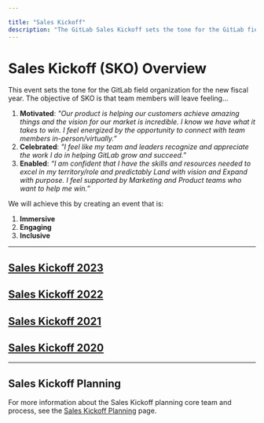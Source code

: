 ```yaml
---

title: "Sales Kickoff"
description: "The GitLab Sales Kickoff sets the tone for the GitLab field organization for the new fiscal year"
---
```








# Sales Kickoff (SKO) Overview

This event sets the tone for the GitLab field organization for the new fiscal year. The objective of SKO is that team members will leave feeling...
1. **Motivated**: *"Our product is helping our customers achieve amazing things and the vision for our market is incredible. I know we have what it takes to win. I feel energized by the opportunity to connect with team members in-person/virtually.”*
1. **Celebrated**: *"I feel like my team and leaders recognize and appreciate the work I do in helping GitLab grow and succeed.”*
1. **Enabled**: *“I am confident that I have the skills and resources needed to excel in my territory/role and predictably Land with vision and Expand with purpose. I feel supported by Marketing and Product teams who want to help me win.”*

We will achieve this by creating an event that is:
1. **Immersive**
1. **Engaging**
1. **Inclusive**

----

## [Sales Kickoff 2023](https://about.gitlab.com/handbook/sales/training/SKO/2023)

## [Sales Kickoff 2022](https://about.gitlab.com/handbook/sales/training/SKO/2022)

## [Sales Kickoff 2021](https://about.gitlab.com/handbook/sales/training/SKO/2021)

## [Sales Kickoff 2020](https://about.gitlab.com/handbook/sales/training/SKO/2020)


----

## Sales Kickoff Planning

For more information about the Sales Kickoff planning core team and process, see the [Sales Kickoff Planning](https://about.gitlab.com/handbook/sales/training/SKO/SKO-planning/) page.
